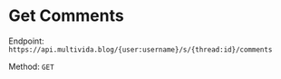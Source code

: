 # Get Comments

Endpoint: `https://api.multivida.blog/{user:username}/s/{thread:id}/comments` 

Method: `GET`
